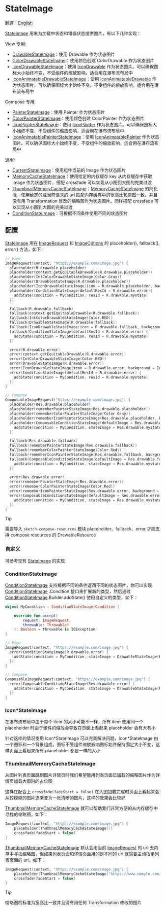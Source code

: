 # StateImage

翻译：[English](state_image.md)

[StateImage] 用来为加载中状态和错误状态提供图片，有以下几种实现：

View 专用:

* [DrawableStateImage]：使用 Drawable 作为状态图片
* [ColorDrawableStateImage]：使用颜色创建 ColorDrawable 作为状态图片
* [IconDrawableStateImage]：使用 [IconDrawable] 作为状态图片。可以确保图标大小始终不变，不受组件的缩放影响，适合用在瀑布流布局中
* [IconAnimatableDrawableStateImage]：使用 [IconAnimatableDrawable]
  作为状态图片。可以确保图标大小始终不变，不受组件的缩放影响，适合用在瀑布流布局中

Compose 专用:

* [PainterStateImage]：使用 Painter 作为状态图片
* [ColorPainterStateImage]：使用颜色创建 ColorPainter 作为状态图片
* [IconPainterStateImage]：使用 [IconPainter] 作为状态图片。可以确保图标大小始终不变，不受组件的缩放影响，适合用在瀑布流布局中
* [IconAnimatablePainterStateImage]：使用 [IconAnimatablePainter]
  作为状态图片。可以确保图标大小始终不变，不受组件的缩放影响，适合用在瀑布流布局中

通用:

* [CurrentStateImage]：使用组件当前的 Image 作为状态图片
* [MemoryCacheStateImage]：使用给定的内存缓存 key 从内存缓存中获取 Image 作为状态图片，搭配 crossfade
  可以实现从小图到大图的完美过渡
* [ThumbnailMemoryCacheStateImage]：[MemoryCacheStateImage] 的简化版，使用给定的或当前请求的 uri
  匹配内存缓存中的宽高比和原图一致，并且没有用 Transformation 修改的缩略图作为状态图片。同样搭配
  crossfade 可以实现从小图到大图的完美过渡
* [ConditionStateImage]：可根据不同条件使用不同的状态图片

## 配置

[StateImage] 用在 [ImageRequest] 和 [ImageOptions] 的 placeholder(), fallback(), error() 方法，如下：

```kotlin
// View
ImageRequest(context, "https://example.com/image.jpg") {
  placeholder(R.drawable.placeholder)
  placeholder(context.getEquitableDrawable(R.drawable.placeholder))
  placeholder(IntColorDrawableStateImage(Color.Gray))
  placeholder(DrawableStateImage(R.drawable.placeholder))
  placeholder(IconDrawableStateImage(icon = R.drawable.placeholder, background = IntColorFetcher(Color.GRAY)))
  placeholder(ConditionStateImage(defaultResId = R.drawable.error){
    addState(condition = MyCondition, resId = R.drawable.mystate)
  })

  fallback(R.drawable.fallback)
  fallback(context.getEquitableDrawable(R.drawable.fallback))
  fallback(IntColorDrawableStateImage(Color.RED))
  fallback(DrawableStateImage(R.drawable.fallback))
  fallback(IconDrawableStateImage(icon = R.drawable.fallback, background = IntColorFetcher(Color.RED)))
  fallback(ConditionStateImage(defaultResId = R.drawable.error) {
    addState(condition = MyCondition, resId = R.drawable.mystate)
  })

  error(R.drawable.error)
  error(context.getEquitableDrawable(R.drawable.error))
  error(IntColorDrawableStateImage(Color.RED))
  error(DrawableStateImage(R.drawable.error))
  error(IconDrawableStateImage(icon = R.drawable.error, background = IntColorFetcher(Color.RED)))
  error(ConditionStateImage(defaultResId = R.drawable.error) {
    addState(condition = MyCondition, resId = R.drawable.mystate)
  })
}

// Compose
ComposableImageRequest("https://example.com/image.jpg") {
  placeholder(Res.drawable.placeholder)
  placeholder(rememberPainterStateImage(Res.drawable.placeholder))
  placeholder(rememberColorPainterStateImage(Color.Gray))
  placeholder(rememberIconPainterStateImage(Res.drawable.placeholder, background = Color.Gray))
  placeholder(ComposableConditionStateImage(defaultImage = Res.drawable.placeholder){
    addState(condition = MyCondition, stateImage = Res.drawable.mystate)
  })

  fallback(Res.drawable.fallback)
  fallback(rememberPainterStateImage(Res.drawable.fallback))
  fallback(rememberColorPainterStateImage(Color.Red))
  fallback(rememberIconPainterStateImage(Res.drawable.fallback, background = Color.Red))
  fallback(ComposableConditionStateImage(defaultImage = Res.drawable.fallback){
    addState(condition = MyCondition, stateImage = Res.drawable.mystate)
  })

  error(Res.drawable.error)
  error(rememberPainterStateImage(Res.drawable.error))
  error(rememberColorPainterStateImage(Color.Red))
  error(rememberIconPainterStateImage(Res.drawable.error, background = Color.Red))
  error(ComposableConditionStateImage(defaultImage = Res.drawable.error){
    addState(condition = MyCondition, stateImage = Res.drawable.mystate)
  })
}
```

> [!TIP]
> 需要导入 `sketch-compose-resources` 模块 placeholder、fallback、error 才能支持 compose resources 的
> DrawableResource

### 自定义

可参考现有 [StateImage] 的实现

### ConditionStateImage

[ConditionStateImage] 支持根据不同的条件返回不同的状态图片，你可以实现 [ConditionStateImage]
.Condition
接口来扩展新的类型，然后通过 [ConditionStateImage].Builder.addState() 使用自定义的类型，如下：

```kotlin
object MyCondition : ConditionStateImage.Condition {

    override fun accept(
        request: ImageRequest,
        throwable: Throwable?
    ): Boolean = throwable is IOException
}

// View
ImageRequest(context, "https://example.com/image.jpg") {
  error(ConditionStateImage(R.drawable.error) {
    addState(condition = MyCondition, stateImage = DrawableStateImage(R.drawable.mystate))
  })
}

// Compose
ComposableImageRequest(context, "https://example.com/image.jpg") {
  error(ComposableConditionStateImage(Res.drawable.error) {
    addState(condition = MyCondition, stateImage = DrawableStateImage(Res.drawable.mystate))
  })
}
```

### Icon*StateImage

在瀑布流布局中由于每个 item 的大小可能不一样，所有 item 使用同一个 placeholder 时由于组件的缩放会导致在页面上看起来
placeholder 会有大有小

针对这样的情况使用 Icon\*StateImage 可以完美解决问题，Icon\*StateImage
由一个图标和一个背景组成，图标不受组件缩放影响图标始终保持固定大小不变，这样页面上看起来所有
placeholder 都是一样的大小

### ThumbnailMemoryCacheStateImage

从图片列表页面跳到图片详情页时我们希望能用列表页面已加载的缩略图片作为详情页加载大图时的占位图

这样在配合上 `crossfade(fadeStart = false)` 在大图加载完成时页面上看起来会从较模糊的图片逐渐变为一张清晰的图片，这样的效果会比较好

[ThumbnailMemoryCacheStateImage] 就可以帮助我们非常方便的从内存缓存中寻找的缩略图，如下：

```kotlin
ImageRequest(context, "https://example.com/image.jpg") {
    placeholder(ThumbnailMemoryCacheStateImage())
    crossfade(fadeStart = false)
}
```

[ThumbnailMemoryCacheStateImage] 默认会用当前 [ImageRequest] 的 uri 去内存中寻找缩略图，但如果列表页面和详情页面用的是不同的
uri 就需要主动指定列表页面的 uri，如下：

```kotlin
ImageRequest(context, "https://example.com/image.jpg") {
    placeholder(ThumbnailMemoryCacheStateImage("https://www.sample.com/image.jpg?widht=300"))
    crossfade(fadeStart = false)
}
```

> [!TIP]
> 缩略图的标准为宽高比一致并且没有用任何 Transformation 修改的图片

[StateImage]: ../../sketch-core/src/commonMain/kotlin/com/github/panpf/sketch/state/StateImage.kt

[ColorDrawableStateImage]: ../../sketch-core/src/androidMain/kotlin/com/github/panpf/sketch/state/ColorDrawableStateImage.kt

[ColorPainterStateImage]: ../../sketch-compose-core/src/commonMain/kotlin/com/github/panpf/sketch/state/ColorPainterStateImage.kt

[ConditionStateImage]: ../../sketch-core/src/commonMain/kotlin/com/github/panpf/sketch/state/ConditionStateImage.common.kt

[DrawableStateImage]: ../../sketch-core/src/androidMain/kotlin/com/github/panpf/sketch/state/DrawableStateImage.kt

[IconDrawableStateImage]: ../../sketch-core/src/androidMain/kotlin/com/github/panpf/sketch/state/IconDrawableStateImage.kt

[IconAnimatableDrawableStateImage]: ../../sketch-core/src/androidMain/kotlin/com/github/panpf/sketch/state/IconAnimatableDrawableStateImage.kt

[IconPainterStateImage]: ../../sketch-compose-core/src/commonMain/kotlin/com/github/panpf/sketch/state/IconPainterStateImage.common.kt

[IconAnimatablePainterStateImage]: ../../sketch-compose-core/src/commonMain/kotlin/com/github/panpf/sketch/state/IconAnimatablePainterStateImage.common.kt

[MemoryCacheStateImage]: ../../sketch-core/src/commonMain/kotlin/com/github/panpf/sketch/state/MemoryCacheStateImage.kt

[ThumbnailMemoryCacheStateImage]: ../../sketch-core/src/commonMain/kotlin/com/github/panpf/sketch/state/ThumbnailMemoryCacheStateImage.kt

[ImageRequest]: ../../sketch-core/src/commonMain/kotlin/com/github/panpf/sketch/request/ImageRequest.common.kt

[ImageOptions]: ../../sketch-core/src/commonMain/kotlin/com/github/panpf/sketch/request/ImageOptions.common.kt

[CurrentStateImage]: ../../sketch-core/src/commonMain/kotlin/com/github/panpf/sketch/state/CurrentStateImage.kt

[PainterStateImage]: ../../sketch-compose-core/src/commonMain/kotlin/com/github/panpf/sketch/state/PainterStateImage.kt

[IconPainter]: ../../sketch-compose-core/src/commonMain/kotlin/com/github/panpf/sketch/painter/IconPainter.common.kt

[IconAnimatablePainter]: ../../sketch-compose-core/src/commonMain/kotlin/com/github/panpf/sketch/painter/IconAnimatablePainter.common.kt

[IconAnimatableDrawable]: ../../sketch-core/src/androidMain/kotlin/com/github/panpf/sketch/drawable/IconAnimatableDrawable.kt

[IconDrawable]: ../../sketch-core/src/androidMain/kotlin/com/github/panpf/sketch/drawable/IconDrawable.kt

